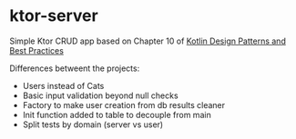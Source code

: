 # ktor-server

Simple Ktor CRUD app based on Chapter 10 of [Kotlin Design Patterns and Best Practices](https://github.com/PacktPublishing/Kotlin-Design-Patterns-and-Best-Practices)

Differences betweent the projects:
* Users instead of Cats
* Basic input validation beyond null checks
* Factory to make user creation from db results cleaner
* Init function added to table to decouple from main
* Split tests by domain (server vs user)
